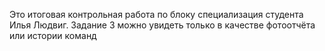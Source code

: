 Это итоговая контрольная работа по блоку специализация студента Илья Людвиг.
Задание 3 можно увидеть только в качестве фотоотчёта или истории команд